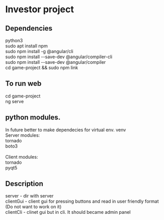 # Investor project

## Dependencies
python3<br>
sudo apt install npm<br>
sudo npm install -g @angular/cli<br>
sudo npm install --save-dev @angular/compiler-cli<br>
sudo npm install --save-dev @angular/compiler<br>
cd game-project && sudo npm link<br>


## To run web
cd game-project<br>
ng serve<br>


## python modules.

In future better to make dependecies for virtual env. venv<br>
Server modules:<br>
tornado<br>
boto3<br>
<br>
Client modules:<br>
tornado<br>
pyqt5<br>

## Description
server - dir with server<br>
clientGui - client gui for pressing buttons and read in user friendly format (Do not want to work on it)<br>
clientCli - clinet gui but in cli. It should became admin panel<br>



